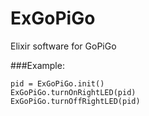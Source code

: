 ExGoPiGo
========

Elixir software for GoPiGo

###Example:

```
pid = ExGoPiGo.init()
ExGoPiGo.turnOnRightLED(pid)
ExGoPiGo.turnOffRightLED(pid)
```
